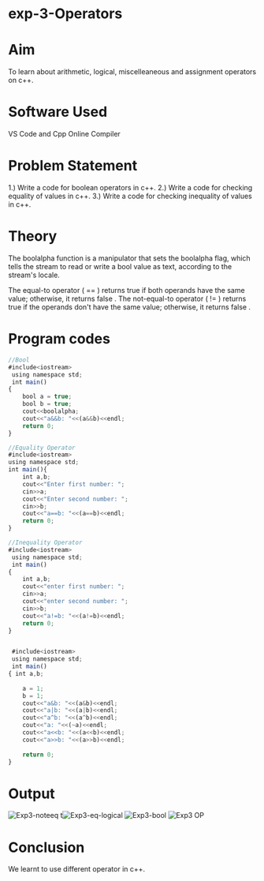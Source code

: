 # exp-3-Operators
# Aim
To learn about arithmetic, logical, miscelleaneous and assignment operators on c++.
# Software Used
VS Code and Cpp Online Compiler

# Problem Statement
1.) Write a code for boolean operators in c++.
2.) Write a code for checking equality of values in c++.
3.) Write a code for checking inequality of values in c++.

# Theory
The boolalpha function is a manipulator that sets the boolalpha flag, which tells the stream to read or write a bool value as text, according to the stream's locale.

The equal-to operator ( == ) returns true if both operands have the same value; otherwise, it returns false . The not-equal-to operator ( != ) returns true if the operands don't have the same value; otherwise, it returns false .
# Program codes
```javascript
//Bool
#include<iostream>
 using namespace std;
 int main()
{
    bool a = true;
    bool b = true;
    cout<<boolalpha;
    cout<<"a&&b: "<<(a&&b)<<endl;
    return 0;
}

//Equality Operator
#include<iostream>
using namespace std;
int main(){
    int a,b;
    cout<<"Enter first number: ";
    cin>>a;
    cout<<"Enter second number: ";
    cin>>b;
    cout<<"a==b: "<<(a==b)<<endl;
    return 0;
}

//Inequality Operator
#include<iostream>
 using namespace std;
 int main()
{
    int a,b;
    cout<<"enter first number: ";
    cin>>a;
    cout<<"enter second number: ";
    cin>>b;
    cout<<"a!=b: "<<(a!=b)<<endl;
    return 0;
}


 #include<iostream>
 using namespace std;
 int main()
{ int a,b;
    
    a = 1;
    b = 1;
    cout<<"a&b: "<<(a&b)<<endl;
    cout<<"a|b: "<<(a|b)<<endl;
    cout<<"a^b: "<<(a^b)<<endl;
    cout<<"a: "<<(~a)<<endl;
    cout<<"a<<b: "<<(a<<b)<<endl;
    cout<<"a>>b: "<<(a>>b)<<endl;
    
    return 0;
}
```

# Output
![Exp3-noteeq](https://github.com/user-attachments/assets/3fd712ac-788b-4547-a7e5-742b52090565)
t![Exp3-eq-logical ](https://github.com/user-attachments/assets/7b12386c-5b77-4187-b7b6-821302ede59f)
![Exp3-bool](https://github.com/user-attachments/assets/acbc6dbf-b3b7-491e-9f99-fd5952b6d6e3)
![Exp3 OP](https://github.com/user-attachments/assets/9ce68ba2-c213-4229-a2af-e001e275aa37)

# Conclusion
We learnt to use different operator in c++.
